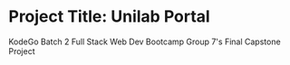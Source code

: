 # Project Title: Unilab Portal

KodeGo Batch 2 Full Stack Web Dev Bootcamp
Group 7's Final Capstone Project
